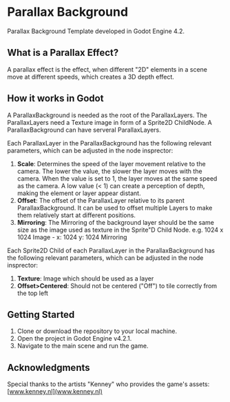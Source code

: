 # Parallax Background 
Parallax Background Template developed in Godot Engine 4.2.

## What is a Parallax Effect?
A parallax effect is the effect, when different "2D" elements in a scene move at different speeds, which creates a 3D depth effect.

## How it works in Godot
A ParallaxBackground is needed as the root of the ParallaxLayers. The ParallaxLayers need a Texture image in form of a Sprite2D ChildNode. A ParallaxBackground can have serveral ParallaxLayers. 

Each ParallaxLayer in the ParallaxBackground has the following relevant parameters, which can be adjusted in the node insprector:
1. **Scale**: Determines the speed of the layer movement relative to the camera. 
The lower the value, the slower the layer moves with the camera. When the value is set to 1, the layer moves at the same speed as the camera. A low value (< 1) can create a perception of depth, making the element or layer appear distant.
2. **Offset**: The offset of the ParallaxLayer relative to its parent ParallaxBackground. It can be used to offset multiple Layers to make them relatively start at different positions. 
3. **Mirroring**: The Mirroring of the background layer should be the same size as the image used as texture in the Sprite"D Child Node. e.g. 1024 x 1024 Image - x: 1024 y: 1024 Mirroring

Each Sprite2D Child of each ParallaxLayer in the ParallaxBackground has the following relevant parameters, which can be adjusted in the node insprector:
1.  **Texture**: Image which should be used as a layer
2.  **Offset>Centered**: Should not be centered ("Off") to tile correctly from the top left

## Getting Started
1. Clone or download the repository to your local machine.
2. Open the project in Godot Engine v4.2.1.
3. Navigate to the main scene and run the game.

## Acknowledgments
Special thanks to the artists "Kenney" who provides the game's assets: [www.kenney.nl](www.kenney.nl)